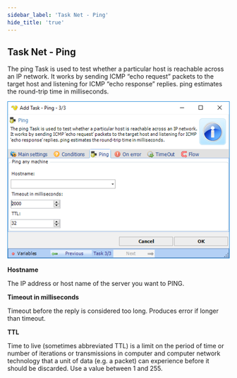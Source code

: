 ```yaml
---
sidebar_label: 'Task Net - Ping'
hide_title: 'true'
---
```


## Task Net - Ping

The ping Task is used to test whether a particular host is reachable across an IP network. It works by sending ICMP “echo request” packets to the target host and listening for ICMP “echo response” replies. ping estimates the round-trip time in milliseconds.

![](../../../static/img/tasknetping.png)

**Hostname**

The IP address or host name of the server you want to PING.
 
**Timeout in milliseconds**

Timeout before the reply is considered too long. Produces error if longer than timeout.
 
**TTL**

Time to live (sometimes abbreviated TTL) is a limit on the period of time or number of iterations or transmissions in computer and computer network technology that a unit of data (e.g. a packet) can experience before it should be discarded. Use a value between 1 and 255.
